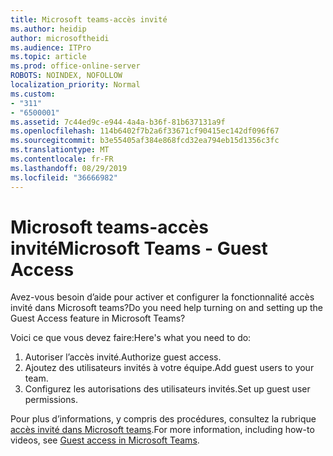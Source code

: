 ```yaml
---
title: Microsoft teams-accès invité
ms.author: heidip
author: microsoftheidi
ms.audience: ITPro
ms.topic: article
ms.prod: office-online-server
ROBOTS: NOINDEX, NOFOLLOW
localization_priority: Normal
ms.custom:
- "311"
- "6500001"
ms.assetid: 7c44ed9c-e944-4a4a-b36f-81b637131a9f
ms.openlocfilehash: 114b6402f7b2a6f33671cf90415ec142df096f67
ms.sourcegitcommit: b3e55405af384e868fcd32ea794eb15d1356c3fc
ms.translationtype: MT
ms.contentlocale: fr-FR
ms.lasthandoff: 08/29/2019
ms.locfileid: "36666982"
---
```

# <a name="microsoft-teams---guest-access"></a><span data-ttu-id="81343-102">Microsoft teams-accès invité</span><span class="sxs-lookup"><span data-stu-id="81343-102">Microsoft Teams - Guest Access</span></span>

<span data-ttu-id="81343-103">Avez-vous besoin d’aide pour activer et configurer la fonctionnalité accès invité dans Microsoft teams?</span><span class="sxs-lookup"><span data-stu-id="81343-103">Do you need help turning on and setting up the Guest Access feature in Microsoft Teams?</span></span>

<span data-ttu-id="81343-104">Voici ce que vous devez faire:</span><span class="sxs-lookup"><span data-stu-id="81343-104">Here's what you need to do:</span></span>

1. <span data-ttu-id="81343-105">Autoriser l’accès invité.</span><span class="sxs-lookup"><span data-stu-id="81343-105">Authorize guest access.</span></span>
1. <span data-ttu-id="81343-106">Ajoutez des utilisateurs invités à votre équipe.</span><span class="sxs-lookup"><span data-stu-id="81343-106">Add guest users to your team.</span></span>
1. <span data-ttu-id="81343-107">Configurez les autorisations des utilisateurs invités.</span><span class="sxs-lookup"><span data-stu-id="81343-107">Set up guest user permissions.</span></span>

<span data-ttu-id="81343-108">Pour plus d’informations, y compris des procédures, consultez la rubrique [accès invité dans Microsoft teams](https://docs.microsoft.com/microsoftteams/guest-access).</span><span class="sxs-lookup"><span data-stu-id="81343-108">For more information, including how-to videos, see [Guest access in Microsoft Teams](https://docs.microsoft.com/microsoftteams/guest-access).</span></span>
